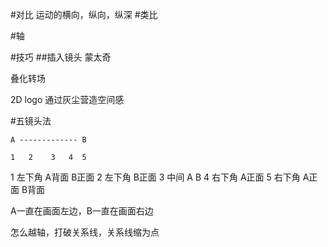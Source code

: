 



#对比
运动的横向，纵向，纵深
#类比


#轴



#技巧
##插入镜头
蒙太奇

叠化转场




2D logo 通过灰尘营造空间感



#五镜头法
```
A ------------- B

1   2    3   4  5
```
1 左下角 A背面 B正面
2 左下角 B正面
3 中间   A B
4 右下角 A正面
5 右下角 A正面 B背面

A一直在画面左边，B一直在画面右边

怎么越轴，打破关系线，关系线缩为点




















